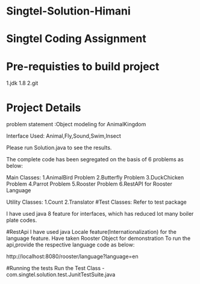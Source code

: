 # Singtel-Solution-Himani

Singtel Coding Assignment
====================

Pre-requisties to build project
===============================
1.jdk 1.8
2.git

Project Details
================
problem statement :Object modeling for AnimalKingdom

Interface Used:
Animal,Fly,Sound,Swim,Insect

Please run Solution.java to see the results.

The complete code has been segregated on the basis of 6 problems as below:

Main Classes:
1.AnimalBird Problem
2.Butterfly Problem
3.DuckChicken Problem
4.Parrot Problem
5.Rooster Problem
6.RestAPI for Rooster Language

Utility Classes:
1.Count 
2.Translator
#Test Classes:
Refer to test package

I have used java 8 feature for interfaces, which has reduced lot many boiler plate codes.

#RestApi
I have used java Locale feature(Internationalization) for the language feature.
Have taken Rooster Object for demonstration
To run the api,provide the respective language code as below:

http://localhost:8080/rooster/language?language=en

#Running the tests
Run the Test Class - com.singtel.solution.test.JunitTestSuite.java

